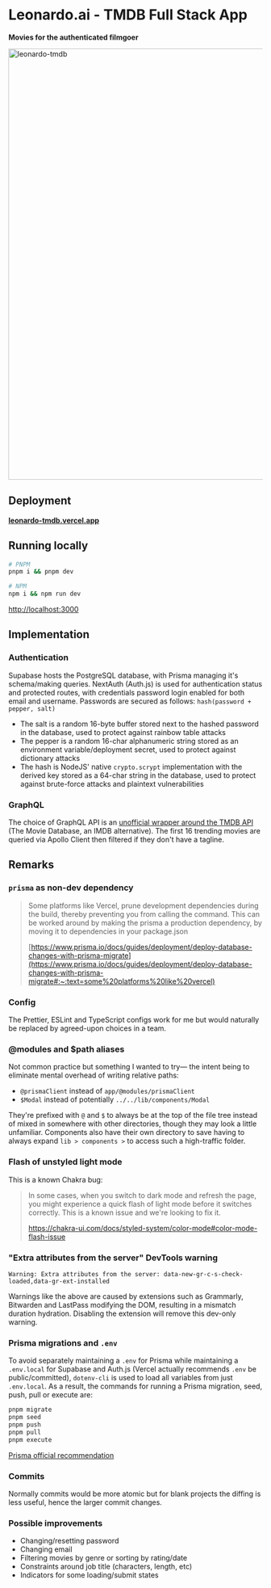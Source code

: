 # Leonardo.ai - TMDB Full Stack App

**Movies for the authenticated filmgoer**

<img width="854" alt="leonardo-tmdb" src="https://github.com/ronvoluted/leonardo-tmdb/assets/5785323/b5670d7c-7d65-4343-9966-cd5c9d4b9df0">

## Deployment

**[leonardo-tmdb.vercel.app](https://leonardo-tmdb.vercel.app)**

## Running locally

```bash
# PNPM
pnpm i && pnpm dev
```

```bash
# NPM
npm i && npm run dev
```

[http://localhost:3000](http://localhost:3000)

## Implementation

### Authentication
Supabase hosts the PostgreSQL database, with Prisma managing it's schema/making queries. NextAuth (Auth.js) is used for authentication status and protected routes, with credentials password login enabled for both email and username. Passwords are secured as follows: `hash(password + pepper, salt)`

- The salt is a random 16-byte buffer stored next to the hashed password in the database, used to protect against rainbow table attacks
- The pepper is a random 16-char alphanumeric string stored as an environment variable/deployment secret, used to protect against dictionary attacks
- The hash is NodeJS' native `crypto.scrypt` implementation with the derived key stored as a 64-char string in the database, used to protect against brute-force attacks and plaintext vulnerabilities

### GraphQL

The choice of GraphQL API is an [unofficial wrapper around the TMDB API](https://github.com/nerdsupremacist/tmdb) (The Movie Database, an IMDB alternative). The first 16 trending movies are queried via Apollo Client then filtered if they don't have a tagline.

## Remarks

### `prisma` as non-dev dependency
> Some platforms like Vercel, prune development dependencies during the build, thereby preventing you from calling the command. This can be worked around by making the prisma a production dependency, by moving it to dependencies in your package.json
>
>[https://www.prisma.io/docs/guides/deployment/deploy-database-changes-with-prisma-migrate](https://www.prisma.io/docs/guides/deployment/deploy-database-changes-with-prisma-migrate#:~:text=some%20platforms%20like%20vercel)

### Config
The Prettier, ESLint and TypeScript configs work for me but would naturally be replaced by agreed-upon choices in a team.


### @modules and $path aliases
Not common practice but something I wanted to try— the intent being to eliminate mental overhead of writing relative paths:

- `@prismaClient` instead of `app/@modules/prismaClient`
- `$Modal` instead of potentially `../../lib/components/Modal`

They're prefixed with `@` and `$` to always be at the top of the file tree instead of mixed in somewhere with other directories, though they may look a little unfamiliar. Components also have their own directory to save having to always expand `lib > components >` to access such a high-traffic folder.

### Flash of unstyled light mode
This is a known Chakra bug:

> In some cases, when you switch to dark mode and refresh the page, you might experience a quick flash of light mode before it switches correctly.
> This is a known issue and we're looking to fix it.
>
> https://chakra-ui.com/docs/styled-system/color-mode#color-mode-flash-issue

### "Extra attributes from the server" DevTools warning
```Warning: Extra attributes from the server: data-new-gr-c-s-check-loaded,data-gr-ext-installed```

Warnings like the above are caused by extensions such as Grammarly, Bitwarden and LastPass modifying the DOM, resulting in a mismatch duration hydration. Disabling the extension will remove this dev-only warning.

### Prisma migrations and `.env`
To avoid separately maintaining a `.env` for Prisma while maintaining a `.env.local` for Supabase and Auth.js (Vercel actually recommends `.env` be public/committed), `dotenv-cli` is used to load all variables from just `.env.local`. As a result, the commands for running a Prisma migration, seed, push, pull or execute are:

```bash
pnpm migrate
pnpm seed
pnpm push
pnpm pull
pnpm execute
```

[Prisma official recommendation](https://www.prisma.io/docs/guides/development-environment/environment-variables/using-multiple-env-files#running-migrations-on-different-environments)


### Commits
Normally commits would be more atomic but for blank projects the diffing is less useful, hence the larger commit changes.

### Possible improvements

- Changing/resetting password
- Changing email
- Filtering movies by genre or sorting by rating/date
- Constraints around job title (characters, length, etc)
- Indicators for some loading/submit states

